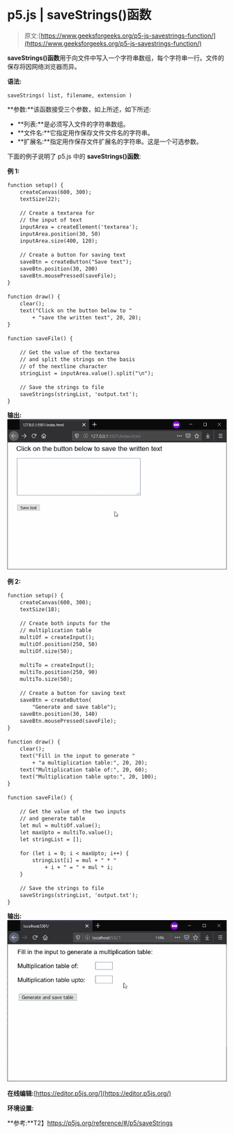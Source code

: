 # p5.js | saveStrings()函数

> 原文:[https://www.geeksforgeeks.org/p5-js-savestrings-function/](https://www.geeksforgeeks.org/p5-js-savestrings-function/)

**saveStrings()函数**用于向文件中写入一个字符串数组，每个字符串一行。文件的保存将因网络浏览器而异。

**语法:**

```
saveStrings( list, filename, extension )
```

**参数:**该函数接受三个参数，如上所述，如下所述:

*   **列表:**是必须写入文件的字符串数组。
*   **文件名:**它指定用作保存文件文件名的字符串。
*   **扩展名:**指定用作保存文件扩展名的字符串。这是一个可选参数。

下面的例子说明了 p5.js 中的 **saveStrings()函数**:

**例 1:**

```
function setup() {
    createCanvas(600, 300);
    textSize(22);

    // Create a textarea for
    // the input of text
    inputArea = createElement('textarea');
    inputArea.position(30, 50)
    inputArea.size(400, 120);

    // Create a button for saving text
    saveBtn = createButton("Save text");
    saveBtn.position(30, 200)
    saveBtn.mousePressed(saveFile);
}

function draw() {
    clear();
    text("Click on the button below to "
        + "save the written text", 20, 20);
}

function saveFile() {

    // Get the value of the textarea
    // and split the strings on the basis
    // of the nextline character
    stringList = inputArea.value().split("\n");

    // Save the strings to file
    saveStrings(stringList, 'output.txt');
}
```

**输出:**
![save-text](img/1a170a0074c5cc4d721c132382e23899.png)

**例 2:**

```
function setup() {
    createCanvas(600, 300);
    textSize(18);

    // Create both inputs for the
    // multiplication table
    multiOf = createInput();
    multiOf.position(250, 50)
    multiOf.size(50);

    multiTo = createInput();
    multiTo.position(250, 90)
    multiTo.size(50);

    // Create a button for saving text
    saveBtn = createButton(
        "Generate and save table");
    saveBtn.position(30, 140)
    saveBtn.mousePressed(saveFile);
}

function draw() {
    clear();
    text("Fill in the input to generate "
        + "a multiplication table:", 20, 20);
    text("Multiplication table of:", 20, 60);
    text("Multiplication table upto:", 20, 100);
}

function saveFile() {

    // Get the value of the two inputs
    // and generate table
    let mul = multiOf.value();
    let maxUpto = multiTo.value();
    let stringList = [];

    for (let i = 0; i < maxUpto; i++) {
        stringList[i] = mul + " * "
            + i + " = " + mul * i;
    }

    // Save the strings to file
    saveStrings(stringList, 'output.txt');
}
```

**输出:**
![multiplication-table](img/5c128a51e199c42f745c95e652da163a.png)

**在线编辑:**[https://editor.p5js.org/](https://editor.p5js.org/)

**环境设置:**

**参考:**T2】https://p5js.org/reference/#/p5/saveStrings